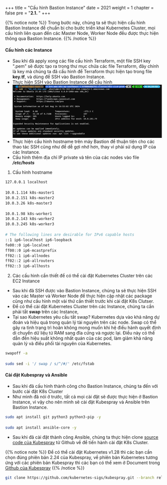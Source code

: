 +++
title = "Cấu hình Bastion Instance"
date = 2021
weight = 1
chapter = false
pre = "<b>2.1. </b>"
+++

{{% notice note %}}
Trong bước này, chúng ta sẽ thực hiện cấu hình Bastion Instance để chuẩn bị cho bước triển khai Kubernetes Cluster, mọi cấu hình liên quan đến các Master Node, Worker Node đều được thực hiện thông qua Bastion Instance.
{{% /notice %}}

#### Cấu hình các Instance

- Sau khi đã apply xong các file cấu hình Terraform, một file SSH key ".pem" sẽ được tạo ra trong thư mục chứa các file Terraform, đây chính là key mà chúng ta đã cấu hình để Terraform thực hiện tạo trong file **key.tf**, và dùng để SSH vào Bastion Instance.
- Thực hiện SSH vào Bastion Instance để cấu hình
![SSH Bastion](https://github.com/dinhcam89/dinhcam89-k8s-with-kubespray-ansible/blob/main/static/images/2.1-bastion/ssh-bastion.PNG)
- Thực hiện cấu hình hostname trên máy Bastion để thuận tiện cho các thao tác SSH cũng như để dễ gợi nhớ hơn, thay vì phải sử dụng IP của các Instance.
- Cấu hình thêm địa chỉ IP private và tên của các nodes vào file ***/etc/hosts***

1. Cấu hình hostname
```bash
127.0.0.1 localhost

10.0.1.114 k8s-master1
10.0.2.151 k8s-master2
10.0.3.26 k8s-master3

10.0.1.98 k8s-worker1
10.0.2.143 k8s-worker2
10.0.3.245 k8s-worker3

# The following lines are desirable for IPv6 capable hosts
::1 ip6-localhost ip6-loopback
fe00::0 ip6-localnet
ff00::0 ip6-mcastprefix
ff02::1 ip6-allnodes
ff02::2 ip6-allrouters
ff02::3 ip6-allhosts
```

2. Các cấu hình cần thiết để có thể cài đặt Kubernetes Cluster trên các EC2 Instance
- Sau khi đã  SSH được vào Bastion Instance, chúng ta sẽ thực hiện SSH vào các Master và Worker Node để thực hiện cập nhật các package cũng như cấu hình một vài thứ cần thiết trước khi cài đặt K8s Clutser.
- Để có thể cài đặt Kubernetes Cluster trên các Instance, chúng ta cần phải tắt **swap** trên các Instance,
- Tại sao Kubernetes yêu cầu tắt swap? Kubernetes dựa vào khả năng dự đoán và hiệu quả trong quản lý tài nguyên trên các node. Swap có thể gây ra tình trạng trì hoãn không mong muốn khi hệ điều hành quyết định di chuyển dữ liệu từ RAM sang đĩa cứng và ngược lại. Điều này có thể dẫn đến hiệu suất không nhất quán của các pod, làm giảm khả năng quản lý và điều phối tài nguyên của Kubernetes.

```bash
swapoff -a

sudo sed -i '/ swap / s/^/#/' /etc/fstab
```

#### Cài đặt Kubespray và Ansible
- Sau khi đã cấu hình thành công cho Bastion Instance, chúng ta đến với bước cài đặt K8s Cluster
- Như mình đã nói ở trước, tất cả mọi cài đặt sẽ được thực hiện ở Bastion Instance, vì vậy cho nên mình sẽ cài đặt Kubespray và Ansible trên Bastion Instance.

```bash
sudo apt install git python3 python3-pip -y

sudo apt install ansible-core -y
```

- Sau khi đã cài đặt thành công Ansible, chúng ta thực hiện clone [source code của Kubespray](https://github.com/kubernetes-sigs/kubespray.git) từ Github về để tiến hành cài đặt K8s Cluster.

{{% notice note %}}
Để có thể cài đặt Kubernetes v1.28 thì các bạn cần chọn đúng phiên bản 2.24 của Kubespray, về phiên bản Kubernetes tương ứng với các phiên bản Kubespray thì các bạn có thể xem ở Document trong [Github của Kubespray](https://github.com/kubernetes-sigs/kubespray)
{{% /notice %}}

```bash
git clone https://github.com/kubernetes-sigs/kubespray.git --branch release-2.24
```